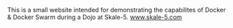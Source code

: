 This is a small website intended for demonstrating the capabilites of Docker & Docker Swarm during a Dojo at Skale-5.
www.skale-5.com

